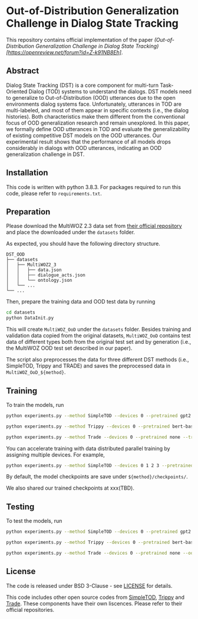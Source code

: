 # Out-of-Distribution Generalization Challenge in Dialog State Tracking
This repository contains official implementation of the paper *(Out-of-Distribution Generalization Challenge in Dialog State Tracking)[https://openreview.net/forum?id=Z-k91NB8Eh]*.

## Abstract

Dialog State Tracking (DST) is a core component for multi-turn Task-Oriented Dialog (TOD) systems to understand the dialogs. DST models need to generalize to Out-of-Distribution (OOD) utterances due to the open environments dialog systems face. Unfortunately, utterances in TOD are multi-labeled, and most of them appear in specific contexts (i.e., the dialog histories). Both characteristics make them different from the conventional focus of OOD generalization research and remain unexplored. In this paper, we formally define OOD utterances in TOD and evaluate the generalizability of existing competitive DST models on the OOD utterances. Our experimental result shows that the performance of all models drops considerably in dialogs with OOD utterances, indicating an OOD generalization challenge in DST.

## Installation

This code is written with python 3.8.3. For packages required to run this code, please refer to `requirements.txt`.

## Preparation

Please download the MultiWOZ 2.3 data set from [their official repository](https://github.com/lexmen318/MultiWOZ-coref) and place the downloaded under the `datasets` folder.

As expected, you should have the following directory structure.
```
DST_OOD
├── datasets
│   ├── MultiWOZ2_3
│   │   ├── data.json
│   │   ├── dialogue_acts.json
│   │   └── ontology.json
│   └── ... 
└── ...
```
Then, prepare the training data and OOD test data by running
```bash
cd datasets
python DataInit.py
```
This will create `MultiWOZ_OoD` under the `datasets` folder. Besides training and validation data copied from the original datasets, `MultiWOZ_OoD` contains test data of different types both from the original test set and by generation (i.e., the MultiWOZ OOD test set described in our paper). 

The script also preprocesses the data for three different DST methods (i.e., SimpleTOD, Trippy and TRADE) and saves the preprocessed data in `MultiWOZ_OoD_${method}`.

## Training

To train the models, run
```bash
python experiments.py --method SimpleTOD --devices 0 --pretrained gpt2 --train

python experiments.py --method Trippy --devices 0 --pretrained bert-base-uncased --train

python experiments.py --method Trade --devices 0 --pretrained none --train
```
You can accelerate training with data distributed parallel training by assigning multiple devices. For example, 
```bash
python experiments.py --method SimpleTOD --devices 0 1 2 3 --pretrained gpt2 --train
```

By default, the model checkpoints are save under `${method}/checkpoints/`.

We also shared our trained checkpoints at xxx(TBD).

## Testing

To test the models, run
```bash
python experiments.py --method SimpleTOD --devices 0 --pretrained gpt2 --ood --checkpoint SimpleTOD/checkpoint/${ckpt_folder}

python experiments.py --method Trippy --devices 0 --pretrained bert-base-uncased --ood --checkpoint Trippy/checkpoint/${ckpt_folder}

python experiments.py --method Trade --devices 0 --pretrained none --ood --checkpoint Trade/checkpoint/${ckpt_folder}
```

## License
The code is released under BSD 3-Clause - see [LICENSE](https://github.com/yegcjs/DST_OOD/blob/main/license) for details.

This code includes other open source codes from [SimpleTOD](https://github.com/salesforce/simpletod), [Trippy](gitlab.cs.uni-duesseldorf.de/general/dsml/trippy-public) and [Trade](https://github.com/jasonwu0731/trade-dst). These components have their own liscences. Please refer to their official repositories.
